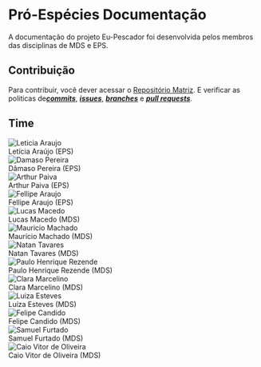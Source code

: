 # Pró-Espécies Documentação
A documentação do projeto Eu-Pescador foi desenvolvida pelos membros das disciplinas de MDS e EPS.
## Contribuição
Para contribuir, você dever acessar o  [Repositório Matriz](https://github.com/fga-eps-mds/2019.1-ADA). E verificar as politicas de[***commits***](Policies/CommitPolicies.md), [***issues***](Policies/IssuePolicies.md), [***branches***](Policies/BranchPolicies.md) e [***pull requests***](Policies/PullRequestPolicies.md).

## Time
<div class="container">
    <div class="row">
        <div class="col-sm container-img">
            <img src="https://github.com/leticiaarj.png" alt="Leticia Araujo" class="img-thumbnail image">
            <div class="middle">
                <div class="text">
                    Letícia Araújo (EPS)
                </div>
            </div>
        </div>
        <div class="col-sm container-img">
            <img src="https://github.com/juniopereirab.png" alt="Damaso Pereira" class="img-thumbnail image">
            <div class="middle">
                <div class="text">
                    Dâmaso Pereira (EPS)
                </div>
            </div>
        </div>
        <div class="col-sm container-img">
            <img src="https://github.com/arthurpaivat.png" alt="Arthur Paiva" class="img-thumbnail image">
            <div class="middle">
                <div class="text">
                    Arthur Paiva (EPS)
                </div>
            </div>
        </div>
    </div>
    <div class="row">
        <div class="col-sm container-img">
            <img src="https://github.com/fellipe-araujo.png" alt="Fellipe Araujo" class="img-thumbnail image">
            <div class="middle">
                <div class="text">
                    Fellipe Araujo (EPS)
                </div>
            </div>
        </div>
        <div class="col-sm container-img">
            <img src="https://github.com/luckx98.png" alt="Lucas Macedo" class="img-thumbnail image">
            <div class="middle">
                <div class="text">
                    Lucas Macedo (MDS)
                </div>
            </div>
        </div>
        <div class="col-sm container-img">
            <img src="https://github.com/MauricioMachadoFF.png" alt="Mauricio Machado" class="img-thumbnail image">
            <div class="middle">
                <div class="text">
                    Maurício Machado (MDS)
                </div>
            </div>
        </div>
    </div>
    <div class="row">
        <div class="col-sm container-img">
            <img src="https://github.com/Neitan2001.png" alt="Natan Tavares" class="img-thumbnail image">
            <div class="middle">
                <div class="text">
                    Natan Tavares (MDS)
                </div>
            </div>
        </div>
        <div class="col-sm container-img">
            <img src="https://github.com/PhRezende-eng.png" alt="Paulo Henrique Rezende" class="img-thumbnail image">
            <div class="middle">
                <div class="text">
                    Paulo Henrique Rezende (MDS)
                </div>
            </div>
        </div>
        <div class="col-sm container-img">
            <img src="https://github.com/clara-ribeiro.png" alt="Clara Marcelino" class="img-thumbnail image">
            <div class="middle">
                <div class="text">
                   Clara Marcelino (MDS)
                </div>
            </div>
        </div>
    </div>
    <div class="row">
        <div class="col-sm container-img">
            <img src="https://github.com/luiza-esteves.png" alt="Luiza Esteves" class="img-thumbnail image">
            <div class="middle">
                <div class="text">
                   Luíza Esteves (MDS)
                </div>
            </div>
        </div>
        <div class="col-sm container-img">
            <img src="https://github.com/felipecdmoura.png" alt="Felipe Candido" class="img-thumbnail image">
            <div class="middle">
                <div class="text">
                   Felipe Candido (MDS)
                </div>
            </div>
        </div>
        <div class="col-sm container-img">
            <img src="https://github.com/samuelfavila.png" alt="Samuel Furtado" class="img-thumbnail image">
            <div class="middle">
                <div class="text">
                   Samuel Furtado (MDS)
                </div>
            </div>
        </div>
    </div>
    <div class="row">
        <div class="col-sm container-img">
            <img src="https://github.com/caiozim112.png" alt="Caio Vitor de Oliveira" class="img-thumbnail image">
            <div class="middle">
                <div class="text">
                   Caio Vitor de Oliveira (MDS)
                </div>
            </div>
        </div>
    </div>
</div>